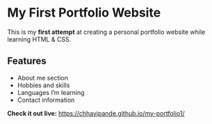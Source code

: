 # My First Portfolio Website

This is my **first attempt** at creating a personal portfolio website while learning HTML & CSS.

## Features
- About me section  
- Hobbies and skills  
- Languages I’m learning  
- Contact information

**Check it out live:** https://chhavipande.github.io/my-portfolio1/
